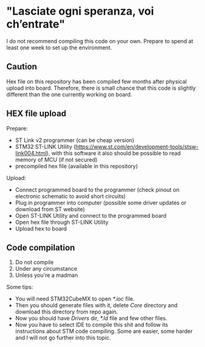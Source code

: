 # "Lasciate ogni speranza, voi ch’entrate"

I do not recommend compiling this code on your own. Prepare to spend at least one week to set up the environment.

## Caution

Hex file on this repository has been compiled few months after physical upload into board. Therefore, there is small chance that this code is slightly different than the one currently working on board. 

## HEX file upload

Prepare:
- ST Link v2 programmer (can be cheap version)
- STM32 ST-LINK Utility (https://www.st.com/en/development-tools/stsw-link004.html), with this software it also should be possible to read memory of MCU (if not secured)
- precompiled hex file (available in this repository)

Upload:
- Connect programmed board to the programmer (check pinout on electronic schematic to avoid short circuits)
- Plug in programmer into computer (possible some driver updates or download from ST website)
- Open ST-LINK Utility and connect to the programmed board
- Open hex file through ST-LINK Utility
- Upload hex to board

## Code compilation

1. Do not compile
2. Under any circumstance
3. Unless you're a madman

Some tips:
- You will need STM32CubeMX to open _*.ioc_ file. 
- Then you should generate files with it, delete _Core_ directory and download this directory from repo again.
- Now you should have _Drivers_ dir, _*.ld_ file and few other files.
- Now you have to select IDE to compile this shit and follow its instructions about STM code compiling. Some are easier, some harder and I will not go further into this topic.
